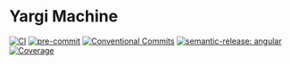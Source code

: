 # Yargi Machine

[![CI](https://github.com/kaankoken/yargi-machine/actions/workflows/ci.yaml/badge.svg)](https://github.com/kaankoken/yargi-machine/actions/workflows/ci.yaml)
[![pre-commit](https://img.shields.io/badge/pre--commit-enabled-brightgreen?logo=pre-commit)](https://github.com/pre-commit/pre-commit)
[![Conventional Commits](https://img.shields.io/badge/Conventional%20Commits-1.0.0-%23FE5196?logo=conventionalcommits&logoColor=white)](https://conventionalcommits.org)
[![semantic-release: angular](https://img.shields.io/badge/semantic--release-angular-e10079?logo=semantic-release)](https://github.com/semantic-release/semantic-release)
[![Coverage](https://kaankoken.github.io/yargi-machine/badge.svg)](https://kaankoken.github.io/yargi-machine/)
